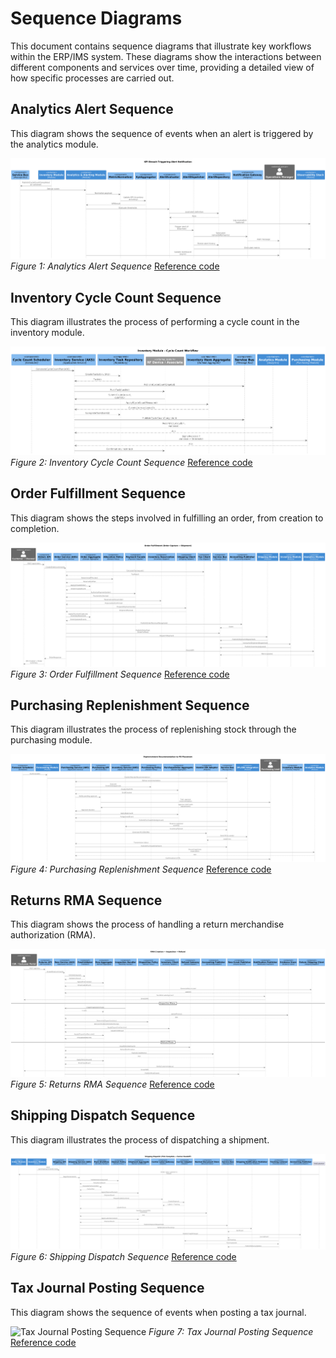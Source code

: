 # Sequence Diagrams

This document contains sequence diagrams that illustrate key workflows within the ERP/IMS system. These diagrams show the interactions between different components and services over time, providing a detailed view of how specific processes are carried out.

## Analytics Alert Sequence

This diagram shows the sequence of events when an alert is triggered by the analytics module.

![Analytics Alert Sequence](../media/attachments/sequence_diagrams/analytics_alert_sequence/Analytics%20Alert%20Workflow.png)
*Figure 1: Analytics Alert Sequence*
[Reference code](../media/attachments/sequence_diagrams/analytics_alert_sequence/analytics_alert_sequence.puml)

## Inventory Cycle Count Sequence

This diagram illustrates the process of performing a cycle count in the inventory module.

![Inventory Cycle Count Sequence](../media/attachments/sequence_diagrams/inventory_cycle_count_sequence/Inventory%20Cycle%20Count%20Flow.png)
*Figure 2: Inventory Cycle Count Sequence*
[Reference code](../media/attachments/sequence_diagrams/inventory_cycle_count_sequence/inventory_cycle_count_sequence.puml)

## Order Fulfillment Sequence

This diagram shows the steps involved in fulfilling an order, from creation to completion.

![Order Fulfillment Sequence](../media/attachments/sequence_diagrams/orders_order_fulfillment_sequence/Order%20Fulfillment%20Flow.png)
*Figure 3: Order Fulfillment Sequence*
[Reference code](../media/attachments/sequence_diagrams/orders_order_fulfillment_sequence/orders_order_fulfillment_sequence.puml)

## Purchasing Replenishment Sequence

This diagram illustrates the process of replenishing stock through the purchasing module.

![Purchasing Replenishment Sequence](../media/attachments/sequence_diagrams/purchasing_replenishment_sequence/Purchasing%20Replenishment%20Flow.png)
*Figure 4: Purchasing Replenishment Sequence*
[Reference code](../media/attachments/sequence_diagrams/purchasing_replenishment_sequence/purchasing_replenishment_sequence.puml)

## Returns RMA Sequence

This diagram shows the process of handling a return merchandise authorization (RMA).

![Returns RMA Sequence](../media/attachments/sequence_diagrams/returns_rma_sequence/RMA%20Workflow.png)
*Figure 5: Returns RMA Sequence*
[Reference code](../media/attachments/sequence_diagrams/returns_rma_sequence/returns_rma_sequence.puml)

## Shipping Dispatch Sequence

This diagram illustrates the process of dispatching a shipment.

![Shipping Dispatch Sequence](../media/attachments/sequence_diagrams/shipping_dispatch_sequence/Shipping%20Dispatch%20Flow.png)
*Figure 6: Shipping Dispatch Sequence*
[Reference code](../media/attachments/sequence_diagrams/shipping_dispatch_sequence/shipping_dispatch_sequence.puml)

## Tax Journal Posting Sequence

This diagram shows the sequence of events when posting a tax journal.

![Tax Journal Posting Sequence](../media/attachments/sequence_diagrams/tax_journal_posting_sequence/Tax%20&%20Accounting%20%E2%80%93%20Journal%20Posting.png)
*Figure 7: Tax Journal Posting Sequence*
[Reference code](../media/attachments/sequence_diagrams/tax_journal_posting_sequence/tax_journal_posting_sequence.puml)